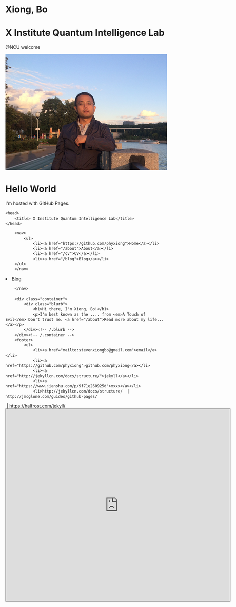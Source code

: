 # Xiong, Bo

# X Institute Quantum Intelligence Lab

@NCU
welcome

![My_Pic2](index.assets/My_Pic2.png)

<!DOCTYPE html>
<h1>Hello World</h1>
<p>I'm hosted with GitHub Pages.</p>

	<head>
		<title> X Institute Quantum Intelligence Lab</title>
	</head>
<body>

		<nav>
    		<ul>
        		<li><a href="https://github.com/phyxiong">Home</a></li>
	        	<li><a href="/about">About</a></li>
        		<li><a href="/cv">CV</a></li>
        		<li><a href="/blog">Blog</a></li>	
        </ul>
		</nav>

<li><a href="/blog">Blog</a></li>
    		
		</nav>

		<div class="container">
    		<div class="blurb">
        		<h1>Hi there, I'm Xiong, Bo!</h1>
				<p>I'm best known as the .... from <em>A Touch of Evil</em> Don't trust me. <a href="/about">Read more about my life...</a></p>
    		</div><!-- /.blurb -->
		</div><!-- /.container -->
		<footer>
    		<ul>
        		<li><a href="mailto:stevenxiongbo@gmail.com">email</a></li>
        		<li><a href="https://github.com/phyxiong">github.com/phyxiong</a></li>
                <li><a href="http://jekyllcn.com/docs/structure/">jekyll</a></li>
                <li><a href="https://www.jianshu.com/p/9f71e260925d">xxxx</a></li>
                <li>http://jekyllcn.com/docs/structure/  |  http://jmcglone.com/guides/github-pages/  

​                | https://halfrost.com/jekyll/</li>
​			</ul>
​     <iframe src="https://calendar.google.com/calendar/embed?height=600&amp;wkst=1&amp;bgcolor=%23ffffff&amp;ctz=Asia%2FShanghai&amp;src=MWlndTgyYmxqZjM4c3BzMjNzZmJyYXA2azBAZ3JvdXAuY2FsZW5kYXIuZ29vZ2xlLmNvbQ&amp;src=emhfY24uY2hpbmEjaG9saWRheUBncm91cC52LmNhbGVuZGFyLmdvb2dsZS5jb20&amp;color=%238E24AA&amp;color=%233F51B5" style="border:solid 1px #777" width="700" height="600" frameborder="0" scrolling="no">         </iframe>
​		</footer>

</body>
</html>

